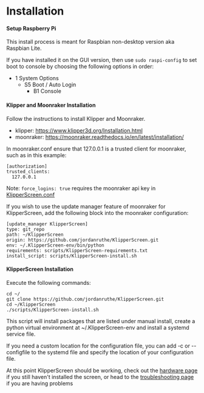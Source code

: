 # Installation

#### Setup Raspberry Pi
This install process is meant for Raspbian non-desktop version aka Raspbian Lite.

If you have installed it on the GUI version, then use `sudo raspi-config` to set boot to console by choosing the following options in order:

* 1 System Options
    * S5 Boot / Auto Login
        * B1 Console

#### Klipper and Moonraker Installation

Follow the instructions to install Klipper and Moonraker.
* klipper: https://www.klipper3d.org/Installation.html
* moonraker: https://moonraker.readthedocs.io/en/latest/installation/

In moonraker.conf ensure that 127.0.0.1 is a trusted client for moonraker, such as in this example:
```
[authorization]
trusted_clients:
  127.0.0.1
```

Note: `force_logins: true` requires the moonraker api key in [KlipperScreen.conf](Configuration.md)

If you wish to use the update manager feature of moonraker for KlipperScreen, add the following block into the moonraker
configuration:
```
[update_manager KlipperScreen]
type: git_repo
path: ~/KlipperScreen
origin: https://github.com/jordanruthe/KlipperScreen.git
env: ~/.KlipperScreen-env/bin/python
requirements: scripts/KlipperScreen-requirements.txt
install_script: scripts/KlipperScreen-install.sh
```

#### KlipperScreen Installation
Execute the following commands:
```
cd ~/
git clone https://github.com/jordanruthe/KlipperScreen.git
cd ~/KlipperScreen
./scripts/KlipperScreen-install.sh
```

This script will install packages that are listed under manual install, create a python virtual environment at
~/.KlipperScreen-env and install a systemd service file.

If you need a custom location for the configuration file, you can add -c or --configfile to the systemd file and specify
the location of your configuration file.

At this point KlipperScreen should be working, check out the [hardware page](Hardware.md) if you still haven't installed the screen, or head to the [troubleshooting page](Troubleshooting.md) if you are having problems
